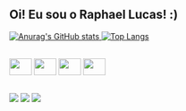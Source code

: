 ## Oi! Eu sou o Raphael Lucas! :)

<a href="https://github.com/raphaellmp">
 
![Anurag's GitHub stats](https://github-readme-stats.vercel.app/api?username=raphaellmp&&count_private=true&show_icons=true&theme=dark)
[![Top Langs](https://github-readme-stats.vercel.app/api/top-langs/?username=anuraghazra&layout=compact&show_icons=true&theme=dark)](https://github.com/anuraghazra/github-readme-stats)


<div style="display: inline_block"><br>
 <img align="center alt="Rapha-MySQL" height="30" width="40" src="https://cdn.jsdelivr.net/gh/devicons/devicon/icons/mysql/mysql-original-wordmark.svg" />
 <img align="center alt="Rapha-Go" height="30" width="40" src="https://cdn.jsdelivr.net/gh/devicons/devicon/icons/go/go-original.svg" />
 <img align="center alt="Rapha-Linux" height="30" width="40" src="https://cdn.jsdelivr.net/gh/devicons/devicon/icons/linux/linux-original.svg" />
 <img align="center alt="Rapha-Rapha-GIT" height="30" width="40"  src="https://cdn.jsdelivr.net/gh/devicons/devicon/icons/github/github-original-wordmark.svg" /> 
</div>

                                                                                                                                     
##
                                                                                                                                             
<div> 
  <a href="https://www.instagram.com/raphalump/" target="_blank"><img src="https://img.shields.io/badge/-Instagram-%23E4405F?style=for-the-badge&logo=instagram&logoColor=white" target="_blank"></a>
  <a href = "mailto:raphaellump@gmail.com"><img src="https://img.shields.io/badge/-Gmail-%23333?style=for-the-badge&logo=gmail&logoColor=white" target="_blank"></a>
  <a href="https://www.linkedin.com/in/raphael-lucas-12761921b/" target="_blank"><img src="https://img.shields.io/badge/-LinkedIn-%230077B5?style=for-the-badge&logo=linkedin&logoColor=white" target="_blank"></a> 
 
 </div>                                                                                                                                             


